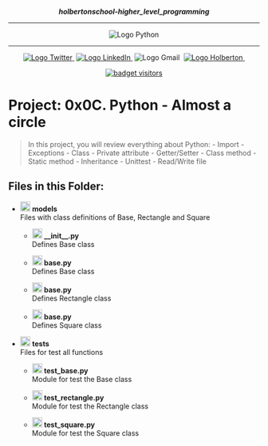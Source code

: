 <div align=center>

***holbertonschool-higher_level_programming***
<hr />
 <img src="https://www.python.org/static/community_logos/python-logo-generic.svg" alt="Logo Python" style="max-width:80%;">
 <hr />
<a href="https://twitter.com/Jepez90"><img src="https://img.shields.io/twitter/url?label=%40Jepez90&style=social&url=https%3A%2F%2Ftwitter.com%2FJepez90" alt="Logo Twitter">&nbsp;</a>
<a href="https://www.linkedin.com/in/jepez90/"><img src="https://img.shields.io/badge/jepez90-%230077B5.svg?&logo=linkedin&logoColor=white" alt="Logo LinkedIn">&nbsp;</a>
<img src="https://img.shields.io/badge/jepez90-white?style=flat&logo=gmail" alt="Logo Gmail">&nbsp;
<a href="https://twitter.com/HolbertonCOL"><img src="https://img.shields.io/badge/Holberton_School-red" alt="Logo Holberton">&nbsp;</a>

<a href="https://github.com/jepez90"><img src="https://visitor-badge.glitch.me/badge?page_id=jepez90.HigherLevelProgram.0x0C&" alt="badget visitors"></a>
</div>

# Project: 0x0C. Python - Almost a circle

> In this project, you will review everything about Python:
    - Import
    - Exceptions
    - Class
    - Private attribute
    - Getter/Setter
    - Class method
    - Static method
    - Inheritance
    - Unittest
    - Read/Write file


## Files in this Folder:


* <img src="https://raw.githubusercontent.com/jepez90/jepez90.github.io/master/img/Readme_media/logo_folder.svg" alt="Logo Folder" height="20"> **models**<br />
Files with class definitions of Base, Rectangle and Square

    * <img src="https://raw.githubusercontent.com/jepez90/jepez90.github.io/master/img/Readme_media/logoPythonBasic.svg" alt="Logo Python" height="20"> **\_\_init\_\_.py**<br />
    Defines Base class
    
    * <img src="https://raw.githubusercontent.com/jepez90/jepez90.github.io/master/img/Readme_media/logoPythonBasic.svg" alt="Logo Python" height="20"> **base.py**<br />
    Defines Base class

    * <img src="https://raw.githubusercontent.com/jepez90/jepez90.github.io/master/img/Readme_media/logoPythonBasic.svg" alt="Logo Python" height="20"> **base.py**<br />
    Defines Rectangle class

    * <img src="https://raw.githubusercontent.com/jepez90/jepez90.github.io/master/img/Readme_media/logoPythonBasic.svg" alt="Logo Python" height="20"> **base.py**<br />
    Defines Square class 


* <img src="https://raw.githubusercontent.com/jepez90/jepez90.github.io/master/img/Readme_media/logo_folder.svg" alt="Logo Folder" height="20"> **tests**<br />
Files for test all functions

    * <img src="https://raw.githubusercontent.com/jepez90/jepez90.github.io/master/img/Readme_media/logoPythonBasic.svg" alt="Logo Python" height="20"> **test_base.py**<br />
    Module for test the Base class

    * <img src="https://raw.githubusercontent.com/jepez90/jepez90.github.io/master/img/Readme_media/logoPythonBasic.svg" alt="Logo Python" height="20"> **test_rectangle.py**<br />
    Module for test the Rectangle class

    * <img src="https://raw.githubusercontent.com/jepez90/jepez90.github.io/master/img/Readme_media/logoPythonBasic.svg" alt="Logo Python" height="20"> **test_square.py**<br />
    Module for test the Square class
